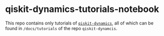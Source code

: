 ﻿# qiskit-dynamics-tutorials-notebook

This repo contains only tutorials of [`qiskit-dynamics`](https://github.com/Qiskit/qiskit-dynamics), all of which can be found in `/docs/tutorials` of the repo `qiskit-dynamcis`.
